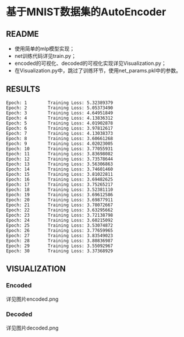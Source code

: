 # 基于MNIST数据集的AutoEncoder


## README

- 使用简单的mlp模型实现；
- net训练代码详见train.py；
- encoded的可视化、decoded的可视化实现详见Visualization.py；
- 在Visualization.py中，跳过了训练环节，使用net_params.pkl中的参数。



## RESULTS

```
Epoch: 1        Training Loss: 5.32389379
Epoch: 2        Training Loss: 5.05373490
Epoch: 3        Training Loss: 4.64951849
Epoch: 4        Training Loss: 4.13836312
Epoch: 5        Training Loss: 4.01902878
Epoch: 6        Training Loss: 3.97812617
Epoch: 7        Training Loss: 4.13038373
Epoch: 8        Training Loss: 3.60661268
Epoch: 9        Training Loss: 4.02023005
Epoch: 10       Training Loss: 3.77055931
Epoch: 11       Training Loss: 3.83698082
Epoch: 12       Training Loss: 3.73578644
Epoch: 13       Training Loss: 3.56306863
Epoch: 14       Training Loss: 3.74601460
Epoch: 15       Training Loss: 3.81022811
Epoch: 16       Training Loss: 3.69482625
Epoch: 17       Training Loss: 3.75265217
Epoch: 18       Training Loss: 3.52381110
Epoch: 19       Training Loss: 3.69612586
Epoch: 20       Training Loss: 3.69877911
Epoch: 21       Training Loss: 3.78072667
Epoch: 22       Training Loss: 3.63295662
Epoch: 23       Training Loss: 3.72138798
Epoch: 24       Training Loss: 3.60215092
Epoch: 25       Training Loss: 3.53074872
Epoch: 26       Training Loss: 3.77659965
Epoch: 27       Training Loss: 3.83549023
Epoch: 28       Training Loss: 3.80836987
Epoch: 29       Training Loss: 3.55092967
Epoch: 30       Training Loss: 3.37368929
```



## VISUALIZATION

### Encoded

详见图片encoded.png

### Decoded

详见图片decoded.png
